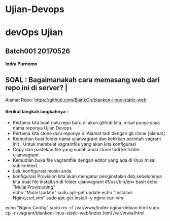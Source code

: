 # Ujian-Devops
# devOps Ujian
## Batch001 20170526
#### Indra Purnomo
## SOAL : Bagaimanakah cara memasang web dari repo ini di server? |
Alamat Repo: https://github.com/BlankOn/blankon-linux-static-web
#### Berikut  langkah langkahnya :
* Pertama kita buat dulu repo baru di akun github kita, misal punya saya nama reponya Ujian Devops
* Pertama kita clone dulu reponya di Alamat tadi dengan git clone [alamat]
* Kemudian buat folder nama ujianvagrant dan ketikkan perintah vagrant init |
Untuk membuat vagrantfile yang akan kita konfigurasi
* Copy dan pastekan file yang sudah anda clone tadi ke folder ujianvagrant
* Kemudian buka file vagrantfile dengan editor yang ada di linux misal sublimetext
* Lalu konfigurasi mesin anda
* konfigurasi Provision kita akan mengatur penginstalan dsb,sebelumnya kita buat file install.sh di folder ujianvagrant
#!/usr/bin/env bash
echo "Mulai Provisioning"    
echo "Mulai Update"
sudo apt-get update
echo "Instalasi Nginx,curl,vim"
sudo apt-get install -y nginx curl vim

echo "Nginx Config"
sudo rm -rf /var/www/index.nginx-debian.html
sudo cp -r /vagrant/blankon-linux-static-web/index.html /var/www/html
